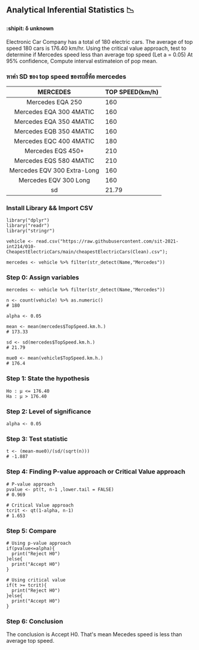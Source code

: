 ## Analytical Inferential Statistics :chart_with_downwards_trend:
#### :shipit: δ unknown
Electronic Car Company has a total of 180 electric cars. The average of top speed 180 cars is 176.40 km/hr. 
Using the critical value approach, test to determine if Mercedes speed less than average top speed  (Let a =  0.05)
At 95% confidence, Compute interval estimateion of pop mean.

### หาค่า SD ของ top speed ของรถยี่ห้อ mercedes

| MERCEDES | TOP SPEED(km/h) |
|:---:|--------------------------|
| Mercedes EQA 250    | 160 |
| Mercedes EQA 300 4MATIC  | 160 |
|  Mercedes EQA 350 4MATIC  | 160 | 
|  Mercedes EQB 350 4MATIC  | 160  |
|  Mercedes EQC 400 4MATIC  | 180  |
|  Mercedes EQS 450+  | 210  |
|  Mercedes EQS 580 4MATIC  | 210  |
|  Mercedes EQV 300 Extra-Long | 160  |
|  Mercedes EQV 300 Long  | 160  |
| sd | 21.79  |


### Install Library && Import CSV
```
library("dplyr")
library("readr")
library("stringr")

vehicle <- read.csv("https://raw.githubusercontent.com/sit-2021-int214/010-CheapestElectricCars/main/cheapestElectricCars(Clean).csv");

mercedes <- vehicle %>% filter(str_detect(Name,"Mercedes"))
```

### Step 0: Assign variables

```
mercedes <- vehicle %>% filter(str_detect(Name,"Mercedes"))

n <- count(vehicle) %>% as.numeric()
# 180

alpha <- 0.05

mean <- mean(mercedes$TopSpeed.km.h.)
# 173.33

sd <- sd(mercedes$TopSpeed.km.h.)
# 21.79

mue0 <- mean(vehicle$TopSpeed.km.h.)
# 176.4

```

### Step 1: State the hypothesis

```
Ho : µ <= 176.40
Ha : µ > 176.40
```

### Step 2: Level of significance

```
alpha <- 0.05
```

### Step 3: Test statistic

```
t <- (mean-mue0)/(sd/(sqrt(n)))
# -1.887
```

### Step 4: Finding P-value approach or Critical Value approach

```
# P-value approach
pvalue <- pt(t, n-1 ,lower.tail = FALSE)
# 0.969

# Critical Value approach
tcrit <- qt(1-alpha, n-1)
# 1.653

```

### Step 5: Compare

```
# Using p-value approach
if(pvalue<=alpha){
  print("Reject H0")
}else{
  print("Accept H0")
}

# Using critical value
if(t >= tcrit){
  print("Reject H0")
}else{
  print("Accept H0")
}
```

### Step 6: Conclusion
The conclusion is Accept H0.
That's mean Mecedes speed is less than average top speed.
